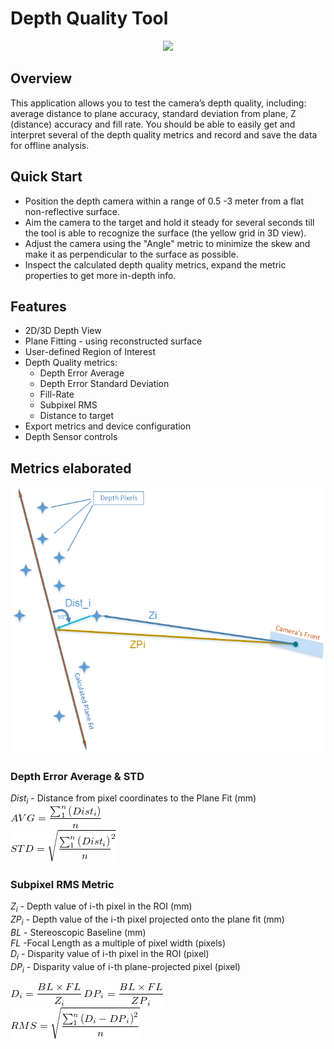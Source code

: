 # Depth Quality Tool

<p align="center"><img src="res/Depth Quality Tool v2.7.10 10_3_2017 3_10_47 PM.gif" /></p>

## Overview

This application allows you to test the camera’s depth quality, including: average distance to plane accuracy, standard deviation from plane, Z (distance) accuracy and fill rate.
You should be able to easily get and interpret several of the depth quality metrics and record and save the data for offline analysis.

## Quick Start
* Position the depth camera within a range of 0.5 -3 meter from a flat non-reflective surface.
* Aim the camera to the target and hold it steady for several seconds till the tool is able to recognize the surface (the yellow grid in 3D view).
* Adjust the camera using the "Angle" metric to minimize the skew and make it as  perpendicular to the surface as possible.
* Inspect the calculated depth quality metrics, expand the metric properties to get more in-depth info.

## Features
* 2D/3D Depth View
* Plane Fitting - using reconstructed surface
* User-defined Region of Interest
* Depth Quality metrics:
  * Depth Error Average
  * Depth Error Standard Deviation
  * Fill-Rate
  * Subpixel RMS
  * Distance to target
* Export metrics and device configuration
* Depth Sensor controls

## Metrics elaborated
![](./res/Zi_ZPi.png)

### Depth Error Average & STD
_Dist<sub>i</sub>_ - Distance from pixel coordinates to the Plane Fit (mm)  
![](./res/avg.gif)  
![](./res/std.gif)
### Subpixel RMS Metric
_Z<sub>i</sub>_ - Depth value of i-th pixel in the ROI (mm)  
_ZP<sub>i</sub>_ - Depth value of the i-th pixel projected onto the plane fit (mm)  
_BL_ - Stereoscopic Baseline (mm)  
_FL_ -Focal Length as a multiple of pixel width (pixels)  
_D<sub>i</sub>_ - Disparity value of i-th pixel in the ROI (pixel)  
 _DP<sub>i</sub>_ - Disparity value of i-th plane-projected pixel (pixel)

![](./res/Di.gif)  ![](./res/DPi.gif)  
![](./res/rms.gif)

<!---
Math expressions generated with
http://www.numberempire.com/texequationeditor/equationeditor.php
{D}_{i}=\frac{BL\times FL}{{Z}_{i}}  
{DP}_{i}=\frac{BL\times FL}{{ZP}_{i}}  
RMS = \sqrt{\frac{\sum_{1}^{n}{\left({D}_{i} -{DP}_{i}\right)}}{n}^{2}}
AVG = \frac{\sum_{1}^{n}{\left({Dist}_{i}\right)}}{n}
STD = \sqrt{\frac{\sum_{1}^{n}{\left({Dist}_{i}\right)}}{n}^{2}}  
--->

